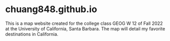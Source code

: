 # chuang848.github.io
This is a map website created for the college class GEOG W 12 of Fall 2022 at the University of California, Santa Barbara. The map will detail my favorite destinations in California.
